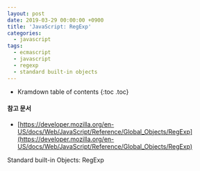 ```yaml
---
layout: post
date: 2019-03-29 00:00:00 +0900
title: 'JavaScript: RegExp'
categories:
  - javascript
tags:
  - ecmascript
  - javascript
  - regexp
  - standard built-in objects
---
```


* Kramdown table of contents
{:toc .toc}

#### 참고 문서

- [https://developer.mozilla.org/en-US/docs/Web/JavaScript/Reference/Global_Objects/RegExp](https://developer.mozilla.org/en-US/docs/Web/JavaScript/Reference/Global_Objects/RegExp)

Standard built-in Objects: RegExp
